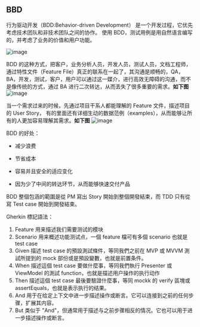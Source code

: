 ## BBD

行为驱动开发（BDD:Behavior-driven Development） 是一个开发过程，它优先考虑技术团队和非技术团队之间的协作。 使用 BDD，测试用例是用自然语言编写的，并考虑了业务的价值和用户功能。

![image](https://github.com/Tracy-Wei/studyNote/assets/109784975/f7351080-37fc-43f5-96c1-4ffefee1e2dd)

BDD 的这种方式，把客户，业务分析人员，开发人员，测试人员，文档工程师，通过特性文件（Feature File）真正的联系在一起了，其沟通是顺畅的，QA，BA，开发，测试，客户，用户可以通过这一媒介，进行高效无障碍的沟通，而不是像传统的方式，通过 BA 进行二次转达，从而丢失了很多重要的需求。**如下图**
![image](https://github.com/Tracy-Wei/studyNote/assets/109784975/3530c372-d440-40b5-937e-116d91427c2a)

当一个需求过来的时候，先通过项目干系人都能理解的 Feature 文件，描述项目的 User Story， 有的里面还有详细生动的数据范例（examples），从而能够让所有的人更加容易理解其需求。**如下图**
![image](https://github.com/Tracy-Wei/studyNote/assets/109784975/a3801dc6-feb6-421a-a056-10f893468647)

BDD 的好处：

- 减少浪费

- 节省成本

- 容易并且安全的适应变化

- 因为少了中间的转达环节，从而能够快速交付产品

BDD 整個包涵的範圍是從 PM 寫出 Story 開始到整個開發結束，而 TDD 只有從寫 Test case 開始到開發結束。

Gherkin 標記語法：

1. Feature
   用来描述我们需要测试的模块
2. Scenario
   用来概述功能测试点，一個 feature 檔可有多個 scenario 也就是 test case
3. Given
   描述 test case 的預設測試條件，等同我們之前在 MVP 或 MVVM 測試所提到的 mock 部份或是預設變數，也就是前置条件。
4. When
   描述這個 test case 要做什麼事，等同我們執行 Presenter 或 ViewModel 的測試 function，也就是描述用户操作的执行动作
5. Then
   描述這個 test case 最後要驗證什麼事，等同 mockk 的 verify 區塊或 assertEquals，也就是表示执行的结果。
6. And
   用于在给定上下文中进一步描述操作或断言。它可以连接到之前的任何步骤，扩展其内容。
7. But
   类似于 "And"，但通常用于描述与之前步骤相反的情况。它也可以用于进一步描述操作或断言。
